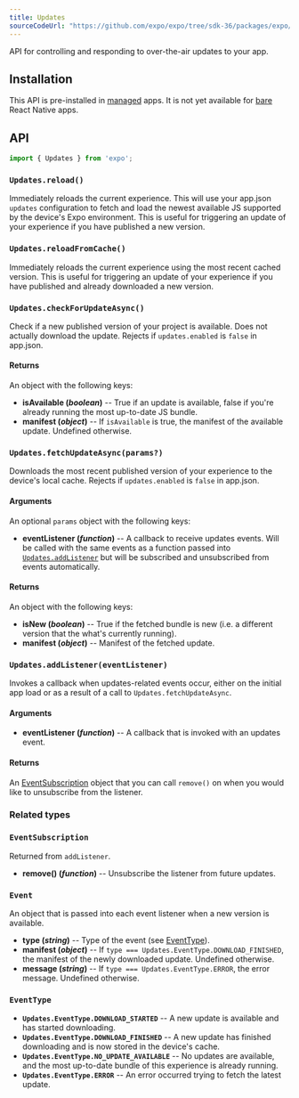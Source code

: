 ```yaml
---
title: Updates
sourceCodeUrl: "https://github.com/expo/expo/tree/sdk-36/packages/expo/src/Updates"
---
```


API for controlling and responding to over-the-air updates to your app.

## Installation

This API is pre-installed in [managed](../../introduction/managed-vs-bare/#managed-workflow) apps. It is not yet available for [bare](../../introduction/managed-vs-bare/#bare-workflow) React Native apps.

## API

```js
import { Updates } from 'expo';
```

### `Updates.reload()`

Immediately reloads the current experience. This will use your app.json `updates` configuration to fetch and load the newest available JS supported by the device's Expo environment. This is useful for triggering an update of your experience if you have published a new version.

### `Updates.reloadFromCache()`

Immediately reloads the current experience using the most recent cached version. This is useful for triggering an update of your experience if you have published and already downloaded a new version.

### `Updates.checkForUpdateAsync()`

Check if a new published version of your project is available. Does not actually download the update. Rejects if `updates.enabled` is `false` in app.json.

#### Returns

An object with the following keys:

-   **isAvailable (_boolean_)** -- True if an update is available, false if you're already running the most up-to-date JS bundle.
-   **manifest (_object_)** -- If `isAvailable` is true, the manifest of the available update. Undefined otherwise.

### `Updates.fetchUpdateAsync(params?)`

Downloads the most recent published version of your experience to the device's local cache. Rejects if `updates.enabled` is `false` in app.json.

#### Arguments

An optional `params` object with the following keys:

-   **eventListener (_function_)** -- A callback to receive updates events. Will be called with the same events as a function passed into [`Updates.addListener`](#expoupdatesaddlistenereventlistener) but will be subscribed and unsubscribed from events automatically.

#### Returns

An object with the following keys:

-   **isNew (_boolean_)** -- True if the fetched bundle is new (i.e. a different version that the what's currently running).
-   **manifest (_object_)** -- Manifest of the fetched update.

### `Updates.addListener(eventListener)`

Invokes a callback when updates-related events occur, either on the initial app load or as a result of a call to `Updates.fetchUpdateAsync`.

#### Arguments

-   **eventListener (_function_)** -- A callback that is invoked with an updates event.

#### Returns

An [EventSubscription](#eventsubscription) object that you can call `remove()` on when you would like to unsubscribe from the listener.

### Related types

### `EventSubscription`

Returned from `addListener`.

-   **remove() (_function_)** -- Unsubscribe the listener from future updates.

### `Event`

An object that is passed into each event listener when a new version is available.

-   **type (_string_)** -- Type of the event (see [EventType](#eventtype)).
-   **manifest (_object_)** -- If `type === Updates.EventType.DOWNLOAD_FINISHED`, the manifest of the newly downloaded update. Undefined otherwise.
-   **message (_string_)** -- If `type === Updates.EventType.ERROR`, the error message. Undefined otherwise.

### `EventType`

-   **`Updates.EventType.DOWNLOAD_STARTED`** -- A new update is available and has started downloading.
-   **`Updates.EventType.DOWNLOAD_FINISHED`** -- A new update has finished downloading and is now stored in the device's cache.
-   **`Updates.EventType.NO_UPDATE_AVAILABLE`** -- No updates are available, and the most up-to-date bundle of this experience is already running.
-   **`Updates.EventType.ERROR`** -- An error occurred trying to fetch the latest update.

